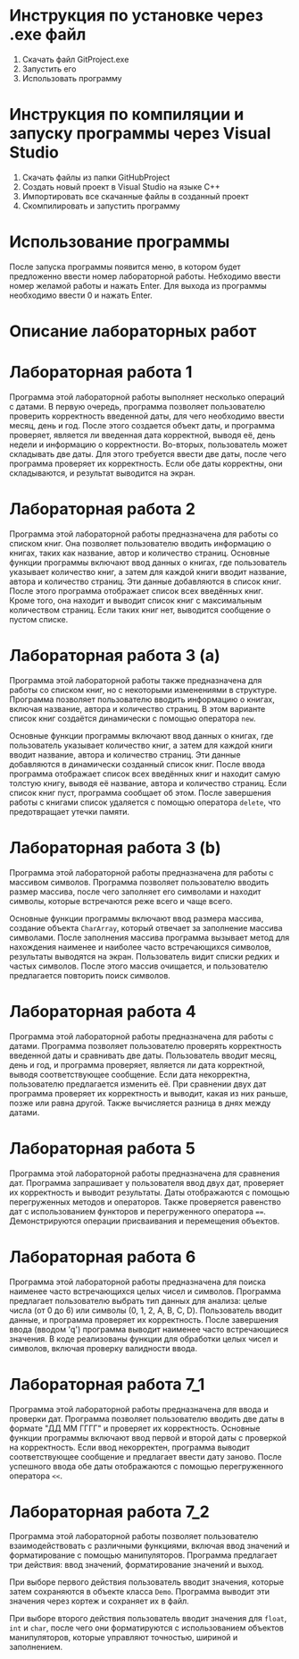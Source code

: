 # Инструкция по установке через .exe файл
1. Скачать файл GitProject.exe
2. Запустить его
3. Использовать программу
# Инструкция по компиляции и запуску программы через Visual Studio
1. Скачать файлы из папки GitHubProject
2. Создать новый проект в Visual Studio на языке C++
3. Импортировать все скачанные файлы в созданный проект
4. Скомпилировать и запустить программу
# Использование программы
После запуска программы появится меню, в котором будет предложенно ввести номер лабораторной работы. Небходимо ввести номер желамой работы и нажать Enter. 
Для выхода из программы необходимо ввести 0 и нажать Enter.
# Описание лабораторных работ
# Лабораторная работа 1
Программа этой лабораторной работы выполняет несколько операций с датами. В первую очередь, программа позволяет пользователю проверить корректность введенной даты, для чего необходимо ввести месяц, день и год. После этого создается объект даты, и программа проверяет, является ли введенная дата корректной, выводя её, день недели и информацию о корректности. Во-вторых, пользователь может складывать две даты. Для этого требуется ввести две даты, после чего программа проверяет их корректность. Если обе даты корректны, они складываются, и результат выводится на экран.
# Лабораторная работа 2
Программа этой лабораторной работы предназначена для работы со списком книг. Она позволяет пользователю вводить информацию о книгах, таких как название, автор и количество страниц. Основные функции программы включают ввод данных о книгах, где пользователь указывает количество книг, а затем для каждой книги вводит название, автора и количество страниц. Эти данные добавляются в список книг. После этого программа отображает список всех введённых книг. Кроме того, она находит и выводит список книг с максимальным количеством страниц. Если таких книг нет, выводится сообщение о пустом списке.
# Лабораторная работа 3 (a)
Программа этой лабораторной работы также предназначена для работы со списком книг, но с некоторыми изменениями в структуре. Программа позволяет пользователю вводить информацию о книгах, включая название, автора и количество страниц. В этом варианте список книг создаётся динамически с помощью оператора `new`.

Основные функции программы включают ввод данных о книгах, где пользователь указывает количество книг, а затем для каждой книги вводит название, автора и количество страниц. Эти данные добавляются в динамически созданный список книг. После ввода программа отображает список всех введённых книг и находит самую толстую книгу, выводя её название, автора и количество страниц. Если список книг пуст, программа сообщает об этом. После завершения работы с книгами список удаляется с помощью оператора `delete`, что предотвращает утечки памяти.
# Лабораторная работа 3 (b)
Программа этой лабораторной работы предназначена для работы с массивом символов. Программа позволяет пользователю вводить размер массива, после чего заполняет его символами и находит символы, которые встречаются реже всего и чаще всего. 

Основные функции программы включают ввод размера массива, создание объекта `CharArray`, который отвечает за заполнение массива символами. После заполнения массива программа вызывает метод для нахождения наименее и наиболее часто встречающихся символов, результаты выводятся на экран. Пользователь видит списки редких и частых символов. После этого массив очищается, и пользователю предлагается повторить поиск символов.
# Лабораторная работа 4
Программа этой лабораторной работы предназначена для работы с датами. Программа позволяет пользователю проверять корректность введенной даты и сравнивать две даты. Пользователь вводит месяц, день и год, и программа проверяет, является ли дата корректной, выводя соответствующее сообщение. Если дата некорректна, пользователю предлагается изменить её. При сравнении двух дат программа проверяет их корректность и выводит, какая из них раньше, позже или равна другой. Также вычисляется разница в днях между датами.
# Лабораторная работа 5
Программа этой лабораторной работы предназначена для сравнения дат. Программа запрашивает у пользователя ввод двух дат, проверяет их корректность и выводит результаты. Даты отображаются с помощью перегруженных методов и операторов. Также проверяется равенство дат с использованием функторов и перегруженного оператора `==`. Демонстрируются операции присваивания и перемещения объектов.
# Лабораторная работа 6
Программа этой лабораторной работы предназначена для поиска наименее часто встречающихся целых чисел и символов. Программа предлагает пользователю выбрать тип данных для анализа: целые числа (от 0 до 6) или символы (0, 1, 2, A, B, C, D).  Пользователь вводит данные, и программа проверяет их корректность. После завершения ввода (вводом 'q') программа выводит наименее часто встречающиеся значения. В коде реализованы функции для обработки целых чисел и символов, включая проверку валидности ввода.
# Лабораторная работа 7_1
Программа этой лабораторной работы предназначена для ввода и проверки дат. Программа позволяет пользователю вводить две даты в формате "ДД ММ ГГГГ" и проверяет их корректность. Основные функции программы включают ввод первой и второй даты с проверкой на корректность. Если ввод некорректен, программа выводит соответствующее сообщение и предлагает ввести дату заново. После успешного ввода обе даты отображаются с помощью перегруженного оператора `<<`.
# Лабораторная работа 7_2
Программа этой лабораторной работы позволяет пользователю взаимодействовать с различными функциями, включая ввод значений и форматирование с помощью манипуляторов. Программа предлагает три действия: ввод значений, форматирование значений и выход.

При выборе первого действия пользователь вводит значения, которые затем сохраняются в объекте класса `Demo`. Программа выводит эти значения через кортеж и сохраняет их в файл. 

При выборе второго действия пользователь вводит значения для `float`, `int` и `char`, после чего они форматируются с использованием объектов манипуляторов, которые управляют точностью, шириной и заполнением.
